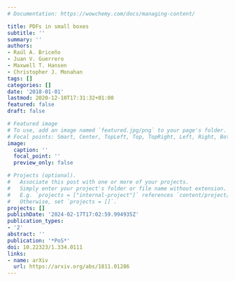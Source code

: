 ```yaml
---
# Documentation: https://wowchemy.com/docs/managing-content/

title: PDFs in small boxes
subtitle: ''
summary: ''
authors:
- Raúl A. Briceño
- Juan V. Guerrero
- Maxwell T. Hansen
- Christopher J. Monahan
tags: []
categories: []
date: '2018-01-01'
lastmod: 2020-12-10T17:31:32+01:00
featured: false
draft: false

# Featured image
# To use, add an image named `featured.jpg/png` to your page's folder.
# Focal points: Smart, Center, TopLeft, Top, TopRight, Left, Right, BottomLeft, Bottom, BottomRight.
image:
  caption: ''
  focal_point: ''
  preview_only: false

# Projects (optional).
#   Associate this post with one or more of your projects.
#   Simply enter your project's folder or file name without extension.
#   E.g. `projects = ["internal-project"]` references `content/project/deep-learning/index.md`.
#   Otherwise, set `projects = []`.
projects: []
publishDate: '2024-02-17T17:02:59.994935Z'
publication_types:
- '2'
abstract: ''
publication: '*PoS*'
doi: 10.22323/1.334.0111
links:
- name: arXiv
  url: https://arxiv.org/abs/1811.01286
---
```

